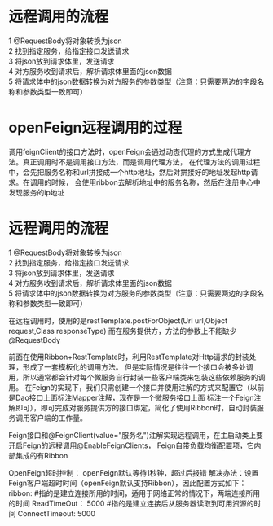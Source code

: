 # 远程调用的流程
1 @RequestBody将对象转换为json  
2 找到指定服务，给指定接口发送请求  
3 将json放到请求体里，发送请求  
4 对方服务收到请求后，解析请求体里面的json数据  
5 将请求体中的json数据转换为对方服务的参数类型（注意：只需要两边的字段名称和参数类型一致即可）

# openFeign远程调用的过程
调用feignClient的接口方法时，openFeign会通过动态代理的方式生成代理方法。真正调用时不是调用接口方法，而是调用代理方法，
在代理方法的调用过程中，会先把服务名称和url拼接成一个http地址，然后对拼接好的地址发起http请求。在调用的时候，
会使用ribbon去解析地址中的服务名称，然后在注册中心中发现服务的ip地址

# 远程调用的流程
1 @RequestBody将对象转换为json  
2 找到指定服务，给指定接口发送请求  
3 将json放到请求体里，发送请求  
4 对方服务收到请求后，解析请求体里面的json数据  
5 将请求体中的json数据转换为对方服务的参数类型（注意：只需要两边的字段名称和参数类型一致即可）

在远程调用时，使用的是restTemplate.postForObject(Url url,Object request,Class<T> responseType)
而在服务提供方，方法的参数上不能缺少@RequestBody

前面在使用Ribbon+RestTemplate时，利用RestTemplate对Http请求的封装处理，形成了一套模板化的调用方法。
但是实际情况是往往一个接口会被多处调用，所以通常都会针对每个微服务自行封装一些客户端类来包装这些依赖服务的调用。
在Feign的实现下，我们只需创建一个接口并使用注解的方式来配置它（以前是Dao接口上面标注Mapper注解，现在是一个微服务接口上面
标注一个Feign注解即可），即可完成对服务提供方的接口绑定，简化了使用Ribbon时，自动封装服务调用客户端的工作量。

Feign接口和@FeignClient(value="服务名")注解实现远程调用，在主启动类上要开启Feign的远程调用@EnableFeignClients，
Feign自带负载均衡配置项，它内部集成的有Ribbon

OpenFeign超时控制：
openFeign默认等待1秒钟，超过后报错
解决办法：设置Feign客户端超时时间（openFeign默认支持Ribbon），因此配置方式如下：
ribbon:
#指的是建立连接所用的时间，适用于网络正常的情况下，两端连接所用的时间
ReadTimeOut： 5000
#指的是建立连接后从服务器读取到可用资源的时间
ConnectTimeout: 5000